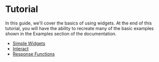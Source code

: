 # Tutorial

In this guide, we'll cover the basics of using widgets. At the end of this
tutorial, you will have the ability to recreate many of the basic examples
shown in the Examples section of the documentation.

* [Simple Widgets](/basics/Simple_Widgets.md)
* [Interact](/basics/Interact.md)
* [Response Functions](/basics/Response_Functions.md)
